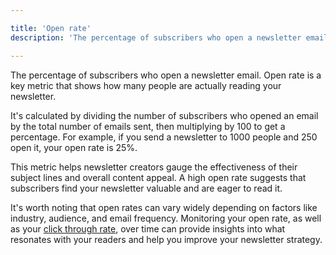 ```yaml
---

title: 'Open rate'
description: 'The percentage of subscribers who open a newsletter email. Open rate is a key metric that shows how many people are actually..'

---
```


The percentage of subscribers who open a newsletter email. Open rate is a key metric that shows how many people are actually reading your newsletter. 

It's calculated by dividing the number of subscribers who opened an email by the total number of emails sent, then multiplying by 100 to get a percentage. For example, if you send a newsletter to 1000 people and 250 open it, your open rate is 25%.

This metric helps newsletter creators gauge the effectiveness of their subject lines and overall content appeal. A high open rate suggests that subscribers find your newsletter valuable and are eager to read it. 

It's worth noting that open rates can vary widely depending on factors like industry, audience, and email frequency. Monitoring your open rate, as well as your [click through rate](/terms/click-through-rate), over time can provide insights into what resonates with your readers and help you improve your newsletter strategy.